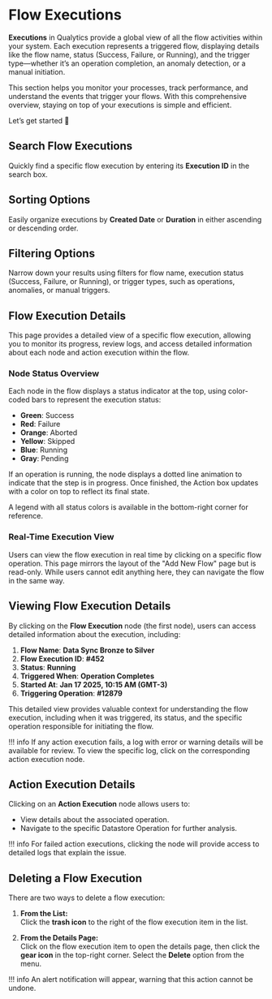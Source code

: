 # Flow Executions

**Executions** in Qualytics provide a global view of all the flow activities within your system. Each execution represents a triggered flow, displaying details like the flow name, status (Success, Failure, or Running), and the trigger type—whether it’s an operation completion, an anomaly detection, or a manual initiation.

This section helps you monitor your processes, track performance, and understand the events that trigger your flows. With this comprehensive overview, staying on top of your executions is simple and efficient.

Let’s get started 🚀


## Search Flow Executions

Quickly find a specific flow execution by entering its **Execution ID** in the search box.


## Sorting Options

Easily organize executions by **Created Date** or **Duration** in either ascending or descending order.


## Filtering Options

Narrow down your results using filters for flow name, execution status (Success, Failure, or Running), or trigger types, such as operations, anomalies, or manual triggers.


## Flow Execution Details

This page provides a detailed view of a specific flow execution, allowing you to monitor its progress, review logs, and access detailed information about each node and action execution within the flow.

### Node Status Overview

Each node in the flow displays a status indicator at the top, using color-coded bars to represent the execution status:

- **Green**: Success
- **Red**: Failure
- **Orange**: Aborted
- **Yellow**: Skipped
- **Blue**: Running
- **Gray**: Pending

If an operation is running, the node displays a dotted line animation to indicate that the step is in progress. Once finished, the Action box updates with a color on top to reflect its final state. 

A legend with all status colors is available in the bottom-right corner for reference.

### Real-Time Execution View

Users can view the flow execution in real time by clicking on a specific flow operation. This page mirrors the layout of the "Add New Flow" page but is read-only. While users cannot edit anything here, they can navigate the flow in the same way.


## Viewing Flow Execution Details

By clicking on the **Flow Execution** node (the first node), users can access detailed information about the execution, including:

1. **Flow Name**: **Data Sync Bronze to Silver**
2. **Flow Execution ID**: **#452**
3. **Status**: **Running**
4. **Triggered When**: **Operation Completes**
5. **Started At**: **Jan 17 2025, 10:15 AM (GMT-3)**
6. **Triggering Operation**: **#12879**

This detailed view provides valuable context for understanding the flow execution, including when it was triggered, its status, and the specific operation responsible for initiating the flow.

!!! info
    If any action execution fails, a log with error or warning details will be available for review. To view the specific log, click on the corresponding action execution node.


## Action Execution Details

Clicking on an **Action Execution** node allows users to:

- View details about the associated operation.
- Navigate to the specific Datastore Operation for further analysis.

!!! info
    For failed action executions, clicking the node will provide access to detailed logs that explain the issue.


## Deleting a Flow Execution

There are two ways to delete a flow execution:

1. **From the List:**  
   Click the **trash icon** to the right of the flow execution item in the list.

2. **From the Details Page:**  
   Click on the flow execution item to open the details page, then click the **gear icon** in the top-right corner. Select the **Delete** option from the menu.

!!! info
    An alert notification will appear, warning that this action cannot be undone.
